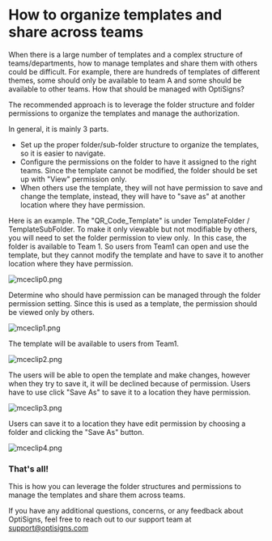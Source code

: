 # How to organize templates and share across teams 

When there is a large number of templates and a complex structure of teams/departments, how to manage templates and share them with others could be difficult. For example, there are hundreds of templates of different themes, some should only be available to team A and some should be available to other teams. How that should be managed with OptiSigns?

The recommended approach is to leverage the folder structure and folder permissions to organize the templates and manage the authorization.

In general, it is mainly 3 parts.

* Set up the proper folder/sub-folder structure to organize the templates, so it is easier to navigate.
* Configure the permissions on the folder to have it assigned to the right teams. Since the template cannot be modified, the folder should be set up with "View" permission only.
* When others use the template, they will not have permission to save and change the template, instead, they will have to "save as" at another location where they have permission.

Here is an example. The "QR\_Code\_Template" is under TemplateFolder / TemplateSubFolder. To make it only viewable but not modifiable by others, you will need to set the folder permission to view only.  In this case, the folder is available to Team 1. So users from Team1 can open and use the template, but they cannot modify the template and have to save it to another location where they have permission.

![mceclip0.png](https://support.optisigns.com/hc/article_attachments/4428983032467)

Determine who should have permission can be managed through the folder permission setting. Since this is used as a template, the permission should be viewed only by others.

![mceclip1.png](https://support.optisigns.com/hc/article_attachments/4428989990419)

The template will be available to users from Team1.

![mceclip2.png](https://support.optisigns.com/hc/article_attachments/4428994050835)

The users will be able to open the template and make changes, however when they try to save it, it will be declined because of permission. Users have to use click "Save As" to save it to a location they have permission.

![mceclip3.png](https://support.optisigns.com/hc/article_attachments/4429003896083)

Users can save it to a location they have edit permission by choosing a folder and clicking the "Save As" button.

![mceclip4.png](https://support.optisigns.com/hc/article_attachments/4428995962771)

### **That's all!**

This is how you can leverage the folder structures and permissions to manage the templates and share them across teams.

If you have any additional questions, concerns, or any feedback about OptiSigns, feel free to reach out to our support team at [support@optisigns.com](mailto:support@optisigns.com)